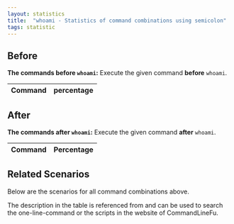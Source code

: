 ```yaml
---
layout: statistics
title:  "whoami - Statistics of command combinations using semicolon"
tags: statistic
---
```


## Before

__The commands before `whoami`:__  Execute the given command __before__ `whoami`.

| Command | percentage |
|--------|--------|



## After

__The commands after `whoami`:__ Execute the given command __after__ `whoami`.

| Command | Percentage | 
|-------|--------|



## Related Scenarios

Below are the scenarios for all command combinations above.

The description in the table is referenced from and can be used to search the one-line-command or the scripts in the website of CommandLineFu.




